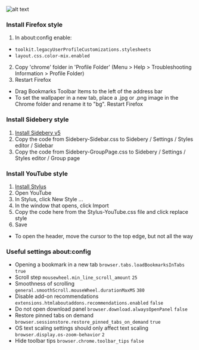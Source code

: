![alt text](demo.gif)

### Install Firefox style
1. In about:config enable:
- `toolkit.legacyUserProfileCustomizations.stylesheets`
- `layout.css.color-mix.enabled`
2. Copy 'chrome' folder in 'Profile Folder' (Menu > Help > Troubleshooting Information > Profile Folder)
3. Restart Firefox

- Drag Bookmarks Toolbar Items to the left of the address bar
- To set the wallpaper in a new tab, place a .jpg or .png image in the Chrome folder and rename it to "bg". Restart Firefox


### Install Sidebery style
1. [Install Sidebery v5](https://github.com/mbnuqw/sidebery/releases)
2. Copy the code from Sidebery-Sidebar.css to Sidebery / Settings / Styles editor / Sidebar
3. Copy the code from Sidebery-GroupPage.css to Sidebery / Settings / Styles editor / Group page


### Install YouTube style
1. [Install Stylus](https://addons.mozilla.org/firefox/addon/styl-us/)
2. Open YouTube
3. In Stylus, click New Style ...
4. In the window that opens, click Import
5. Copy the code here from the Stylus-YouTube.css file and click replace style
6. Save

- To open the header, move the cursor to the top edge, but not all the way


### Useful settings about:config
- Opening a bookmark in a new tab
`browser.tabs.loadBookmarksInTabs` `true`
- Scroll step
`mousewheel.min_line_scroll_amount` `25`
- Smoothness of scrolling
`general.smoothScroll.mouseWheel.durationMaxMS` `380`
- Disable add-on recommendations
`extensions.htmlaboutaddons.recommendations.enabled` `false`
- Do not open download panel
`browser.download.alwaysOpenPanel` `false`
- Restore pinned tabs on demand
`browser.sessionstore.restore_pinned_tabs_on_demand` `true`
- OS text scaling settings should only affect text scaling
`browser.display.os-zoom-behavior` `2`
- Hide toolbar tips
`browser.chrome.toolbar_tips` `false`
